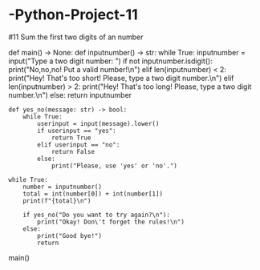 # -Python-Project-11
#11 Sum the first two digits of an number

def main() -> None:
    def inputnumber() -> str:
        while True:
            inputnumber = input("Type a two digit number: ")
            if not inputnumber.isdigit():
                print("No,no,no! Put a valid number!\n")
            elif len(inputnumber) < 2:
                print("Hey! That\'s too short! Please, type a two digit number.\n")
            elif len(inputnumber) > 2:
                print("Hey! That\'s too long! Please, type a two digit number.\n")
            else:
                return inputnumber

    def yes_no(message: str) -> bool:
        while True:
            userinput = input(message).lower()
            if userinput == "yes":
                return True
            elif userinput == "no":
                return False
            else:
                print("Please, use 'yes' or 'no'.")

    while True:
        number = inputnumber()
        total = int(number[0]) + int(number[1])
        print(f"{total}\n")

        if yes_no("Do you want to try again?\n"):
            print("Okay! Don\'t forget the rules!\n")
        else:
            print("Good bye!")
            return


main()
